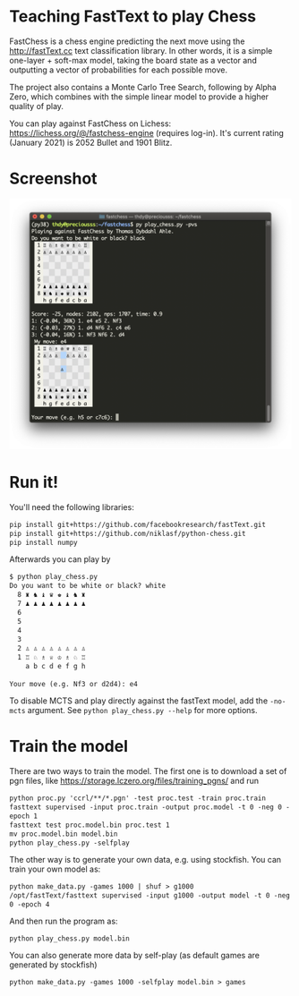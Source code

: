 Teaching FastText to play Chess
===============================

FastChess is a chess engine predicting the next move using the http://fastText.cc text classification library.
In other words, it is a simple one-layer + soft-max model, taking the board state as a vector and outputting a vector of probabilities for each possible move.

The project also contains a Monte Carlo Tree Search, following by Alpha Zero, which combines with the simple linear model to provide a higher quality of play.

You can play against FastChess on Lichess: https://lichess.org/@/fastchess-engine (requires log-in).
It's current rating (January 2021) is 2052 Bullet and 1901 Blitz.

Screenshot
==========

![Screenshot](https://raw.githubusercontent.com/thomasahle/fastchess/master/static/screenshot.png)

Run it!
=======

You'll need the following libraries:

    pip install git+https://github.com/facebookresearch/fastText.git
    pip install git+https://github.com/niklasf/python-chess.git
    pip install numpy

Afterwards you can play by

    $ python play_chess.py
    Do you want to be white or black? white
      8 ♜ ♞ ♝ ♛ ♚ ♝ ♞ ♜
      7 ♟ ♟ ♟ ♟ ♟ ♟ ♟ ♟
      6
      5
      4
      3
      2 ♙ ♙ ♙ ♙ ♙ ♙ ♙ ♙
      1 ♖ ♘ ♗ ♕ ♔ ♗ ♘ ♖
        a b c d e f g h

    Your move (e.g. Nf3 or d2d4): e4

To disable MCTS and play directly against the fastText model, add the `-no-mcts` argument.
See `python play_chess.py --help` for more options. 

Train the model
===============

There are two ways to train the model.
The first one is to download a set of pgn files, like https://storage.lczero.org/files/training_pgns/ and run

    python proc.py 'ccrl/**/*.pgn' -test proc.test -train proc.train
    fasttext supervised -input proc.train -output proc.model -t 0 -neg 0 -epoch 1
    fasttext test proc.model.bin proc.test 1
    mv proc.model.bin model.bin
    python play_chess.py -selfplay

The other way is to generate your own data, e.g. using stockfish.
You can train your own model as:

    python make_data.py -games 1000 | shuf > g1000
    /opt/fastText/fasttext supervised -input g1000 -output model -t 0 -neg 0 -epoch 4

And then run the program as:

    python play_chess.py model.bin

You can also generate more data by self-play (as default games are generated by stockfish)

    python make_data.py -games 1000 -selfplay model.bin > games
